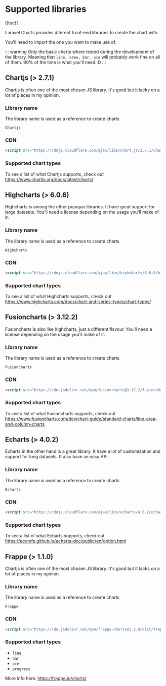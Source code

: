 # Supported libraries

[[toc]]

Laravel Charts provides diferent front-end libraries to create the chart with.

You'll need to import the one you want to make use of.

::: warning
Only the basic charts where tested during the development of the library. Meaning that `line, area, bar, pie` will probably work fine on all of them.
90% of the time is what you'll need :D
:::

## Chartjs (> 2.7.1)

Chartjs is often one of the most chosen JS library. It's good but it lacks on a lot of places in my opinion.

### Library name

The library name is used as a reference to create charts.

`Chartjs`

### CDN

```html
<script src="https://cdnjs.cloudflare.com/ajax/libs/Chart.js/2.7.1/Chart.min.js" charset="utf-8"></script>
```

### Supported chart types

To see a list of what Chartjs supports, check out <https://www.chartjs.org/docs/latest/charts/>

## Highcharts (> 6.0.6)

Highcharts is among the other popupar libraries. It have great support for large datasets. You'll need a license
depending on the usage you'll make of it.

### Library name

The library name is used as a reference to create charts.

`Highcharts`

### CDN

```html
<script src="https://cdnjs.cloudflare.com/ajax/libs/highcharts/6.0.6/highcharts.js" charset="utf-8"></script>
```

### Supported chart types

To see a list of what Highcharts supports, check out <https://www.highcharts.com/docs/chart-and-series-types/chart-types/>

## Fusioncharts (> 3.12.2)

Fusioncharts is also like highcharts, just a different flavour. You'll need a license
depending on the usage you'll make of it.

### Library name

The library name is used as a reference to create charts.

`Fusioncharts`

### CDN

```html
<script src="https://cdn.jsdelivr.net/npm/fusioncharts@3.12.2/fusioncharts.js" charset="utf-8"></script>
```

### Supported chart types

To see a list of what Fusioncharts supports, check out <https://www.fusioncharts.com/dev/chart-guide/standard-charts/line-area-and-column-charts>

## Echarts (> 4.0.2)

Echarts in the other hand is a great library. It have a lot of customization and support for long datasets. It also have
an easy API.

### Library name

The library name is used as a reference to create charts.

`Echarts`

### CDN

```html
<script src="https://cdnjs.cloudflare.com/ajax/libs/echarts/4.0.2/echarts-en.min.js" charset="utf-8"></script>
```

### Supported chart types

To see a list of what Echarts supports, check out <https://ecomfe.github.io/echarts-doc/public/en/option.html>

## Frappe (> 1.1.0)

Chartjs is often one of the most chosen JS library. It's good but it lacks on a lot of places in my opinion.

### Library name

The library name is used as a reference to create charts.

`Frappe`

### CDN

```html
<script src="https://cdn.jsdelivr.net/npm/frappe-charts@1.1.0/dist/frappe-charts.min.iife.js"></script>
```

### Supported chart types

-   `line`
-   `bar`
-   `pie`
-   `progress`

More info here: <https://frappe.io/charts/>
